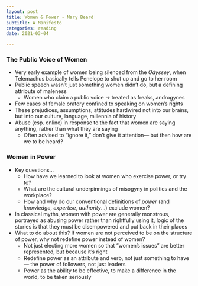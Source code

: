 ```yaml
---
layout: post
title: Women & Power - Mary Beard
subtitle: A Manifesto
categories: reading
date: 2021-03-04

---
```


### The Public Voice of Women

- Very early example of women being silenced from the *Odyssey*, when Telemachus basically tells Penelope to shut up and go to her room
- Public speech wasn’t just something women didn’t do, but a defining attribute of maleness
    - Women who claim a public voice → treated as freaks, androgynes
- Few cases of female oratory confined to speaking on women’s rights
- These prejudices, assumptions, attitudes hardwired not into our brains, but into our culture, language, millennia of history
- Abuse (esp. online) in response to the fact that women are saying anything, rather than what they are saying
    - Often advised to “ignore it,” don’t give it attention— but then how are we to be heard?

### Women in Power

- Key questions...
    - How have we learned to look at women who exercise power, or try to?
    - What are the cultural underpinnings of misogyny in politics and the workplace?
    - How and why do our conventional definitions of *power* (and *knowledge*, *expertise*, *authority*...) exclude women?
- In classical myths, women with power are generally monstrous, portrayed as abusing power rather than rightfully using it, logic of the stories is that they must be disempowered and put back in their places
- What to do about this? If women are not perceived to be on the structure of power, why not redefine power instead of women?
    - Not just electing more women so that “women’s issues” are better represented, but because it’s right
    - Redefine power as an attribute and verb, not just something to have— the power of followers, not just leaders
    - Power as the ability to be effective, to make a difference in the world, to be taken seriously
